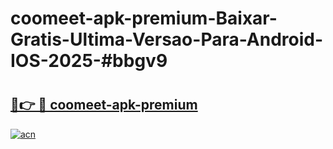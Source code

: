 # coomeet-apk-premium-Baixar-Gratis-Ultima-Versao-Para-Android-IOS-2025-#bbgv9

# <h2><a href="https://ainizakaria.my?title=coomeet-apk-premium&ref=25M">🔗👉 🔴 coomeet-apk-premium</a></h2>

[![acn](https://github.com/user-attachments/assets/0f9c940e-d8b0-45ae-aac7-cd30a18b3e1c)](https://ainizakaria.my?title=coomeet-apk-premium&ref=25M)

